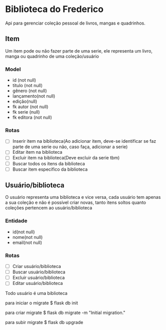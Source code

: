 # Biblioteca do Frederico

Api para gerenciar coleção pessoal de livros, mangas e quadrinhos.

## Item

Um item pode ou não fazer parte de uma serie, ele representa um livro, manga ou quadrinho de uma coleção/usuário

### Model

- id (not null)
- titulo (not null)
- gênero (not null)
- lançamento(not null)
- edição(null)
- fk autor (not null)
- fk serie (null)
- fk editora (not null)

### Rotas

- [ ] Inserir item na biblioteca(Ao adicionar item, deve-se identificar se faz parte de uma serie ou não, caso faça, adicionar a serie)
- [ ] Editar item na biblioteca
- [ ] Excluir item na biblioteca(Deve excluir da serie tbm)
- [ ] Buscar todos os itens da biblioteca
- [ ] Buscar item especifico da biblioteca

## Usuário/biblioteca

O usuário representa uma biblioteca e vice versa, cada usuário tem apenas a sua coleção e não é possível criar novas, tanto itens soltos quanto coleções pertencem ao usuário/biblioteca

### Entidade

- id(not null)
- nome(not null)
- email(not null)

### Rotas

- [ ] Criar usuário/biblioteca
- [ ] Buscar usuário/biblioteca
- [ ] Excluir usuário/biblioteca
- [ ] Editar usuário/biblioteca

Todo usuário é uma biblioteca

para iniciar o migrate
$ flask db init

para criar migrate
$ flask db migrate -m "Initial migration."

para subir migrate
$ flask db upgrade
